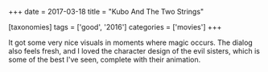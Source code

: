 +++
date = 2017-03-18
title = "Kubo And The Two Strings"

[taxonomies]
tags = ['good', '2016']
categories = ['movies']
+++

It got some very nice visuals in moments where magic occurs. The dialog
also feels fresh, and I loved the character design of the evil sisters,
which is some of the best I\'ve seen, complete with their animation.
